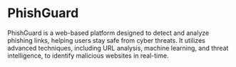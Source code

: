 # PhishGuard
PhishGuard is a web-based platform designed to detect and analyze phishing links, helping users stay safe from cyber threats. It utilizes advanced techniques, including URL analysis, machine learning, and threat intelligence, to identify malicious websites in real-time.
